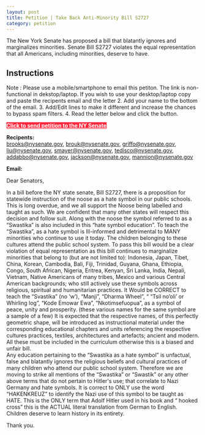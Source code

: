 ```yaml
---
layout: post
title: Petition | Take Back Anti-Minority Bill S2727
category: petition
---
```


 <style>
     #axbuttonstwo{
  background-color: 	#ff1329;
  color:white;

  border: none;
  cursor: pointer;
  width: 100%;
  opacity: 0.9;
      font-weight: bold;
}
     #axbuttonstwo:hover{
        opacity: 1;
     }
    </style>
The New York Senate has proposed a bill that blatantly 
ignores and marginalizes minorities. 
Senate Bill S2727 violates the equal
representation that all Americans, 
including minorities, deserve to have.

## Instructions
Note : Please use a mobile/smartphone to email this petiton. The link is non-functional in dekstop/laptop.
  If you wish to use your desktop/laptop copy and paste the recipents email and the letter
2. Add your name to the bottom of the email.
3. Add/Edit lines to make it different and increase the chances to bypass spam filters.
4. Read the letter below and click the button.
<form>
<a id="axbuttonstwo" target="_top" href="mailto:brooks@nysenate.gov,brouk@nysenate.gov,griffo@nysenate.gov,liu@nysenate.gov,smayer@nysenate.gov,tedisco@nysenate.gov,addabbo@nysenate.gov,jackson@nysenate.gov,mannion@nysenate.gov?subject=Take%20Back%20Senate%20Bill%20S2727&body=Dear%20Senators%2C%20%0D%0A%0D%0AIn%20a%20bill%20before%20the%20NY%20state%20senate%2C%20Bill%20S2727%2C%20there%20is%20a%20proposition%20for%20statewide%20instruction%20of%20the%20noose%20as%20a%20hate%20symbol%20in%20our%20public%20schools.%20This%20is%20long%20overdue%2C%20and%20we%20all%20support%20the%20Noose%20being%20labelled%20and%20taught%20as%20such.%20We%20are%20confident%20that%20many%20other%20states%20will%20respect%20this%20decision%20and%20follow%20suit.%20Along%20with%20the%20noose%20the%20symbol%20referred%20to%20as%20a%20%E2%80%9CSwastika%E2%80%9D%20is%20also%20included%20in%20this%20%E2%80%9Chate%20symbol%20education%E2%80%9D.%0D%0ATo%20teach%20the%20%E2%80%9CSwastika%E2%80%9D%2C%20as%20a%20hate%20symbol%20is%20Ill-informed%20and%20detrimental%20to%20MANY%20minorities%20who%20continue%20to%20use%20it%20today.%20The%20children%20belonging%20to%20these%20cultures%20attend%20the%20public%20school%20system.%20%0D%0ATo%20pass%20this%20bill%20would%20be%20a%20clear%20violation%20of%20equal%20representation%20as%20this%20bill%20continues%20to%20marginalize%20minorities%20that%20belong%20to%20(but%20are%20not%20limited%20to)%3A%20%0D%0AIndonesia%2C%20Japan%2C%20Tibet%2C%20China%2C%20Korean%2C%20Cambodia%2C%20Bali%2C%20Fiji%2C%20Trinidad%2C%20Guyana%2C%20Ghana%2C%20Ethiopia%2C%20Congo%2C%20South%20African%2C%20Nigeria%2C%20Eritrea%2C%20Kenyan%2C%20Sri%20Lanka%2C%20India%2C%20Nepali%2C%20Vietnam%2C%20Native%20Americans%20of%20many%20tribes%2C%20Mexico%20and%20various%20Central%20American%20backgrounds%3B%20who%20still%20actively%20use%20these%20symbols%20across%20religious%2C%20spiritual%20and%20humanitarian%20practices.%20%0D%0AIt%20Would%20be%20CORRECT%20to%20teach%20the%20%E2%80%9CSvastika%E2%80%9D%20(no%20%E2%80%98w%E2%80%99)%2C%20%E2%80%9CManji%E2%80%9D%2C%20%E2%80%9CDharma%20Wheel%E2%80%9D%2C%20%E2%80%9C%20%20%E2%80%9CTsil%20no%E2%80%99oli%E2%80%99%20or%20Whirling%20log%E2%80%9D%2C%20%E2%80%9CKode%20Emowar%20Ewa%E2%80%9D%2C%20%E2%80%9CNkotimsefuopua%E2%80%9D%2C%20as%20a%20symbol%20of%20peace%2C%20unity%20and%20prosperity.%20%20(these%20various%20names%20for%20the%20same%20symbol%20are%20a%20sample%20of%20a%20few)%0D%0AIt%20is%20expected%20that%20the%20respective%20names%2C%20of%20this%20perfectly%20geometric%20shape%2C%20will%20be%20introduced%20as%20instructional%20material%20under%20the%20corresponding%20educational%20chapters%20and%20units%20referencing%20the%20respective%20cultures%20practices%2C%20textiles%2C%20architectures%20and%20artefacts%3B%20ancient%20and%20modern.%20All%20these%20must%20be%20included%20in%20the%20curriculum%20otherwise%20this%20is%20a%20biased%20and%20unfair%20bill.%20%20%0D%0AAny%20education%20pertaining%20to%20the%20%E2%80%9CSwastika%20as%20a%20hate%20symbol%E2%80%9D%20is%20unfactual%2C%20false%20and%20blatantly%20ignores%20the%20religious%20beliefs%20and%20cultural%20practices%20of%20many%20children%20who%20attend%20our%20public%20school%20system.%20Therefore%20we%20are%20moving%20to%20strike%20all%20mentions%20of%20the%20%E2%80%9CSwastika%E2%80%9D%20or%20%E2%80%9CSwastik%E2%80%9D%20or%20any%20other%20above%20terms%20that%20do%20not%20pertain%20to%20Hitler's%20use%3B%20%20that%20correlate%20to%20Nazi%20Germany%20and%20hate%20symbols.%20%0D%0AIt%20is%20correct%20to%20ONLY%20use%20the%20word%20%E2%80%9CHAKENKREUZ%E2%80%9D%20to%20identify%20the%20Nazi%20use%20of%20this%20symbol%20to%20be%20taught%20as%20HATE.%20This%20is%20the%20ONLY%20term%20that%20Adolf%20Hitler%20used%20in%20his%20book%20and%20%20%E2%80%9C%20hooked%20cross%E2%80%9D%20this%20is%20the%20ACTUAL%20literal%20translation%20from%20German%20to%20English.%20%0D%0AChildren%20deserve%20to%20learn%20history%20in%20its%20entirety.%20%0D%0A%0D%0AThank%20you.%20%0D%0A"  enctype="text/plain">Click to send petition to the NY Senate</a>
</form>
 <script>
 function myfunclink(){
    window.location.href = "mailto:brooks@nysenate.gov,brouk@nysenate.gov,griffo@nysenate.gov,liu@nysenate.gov,smayer@nysenate.gov,tedisco@nysenate.gov,addabbo@nysenate.gov,jackson@nysenate.gov,mannion@nysenate.gov?subject=Take%20Back%20Senate%20Bill%20S2727&body=Dear%20Senators%2C%20%0D%0A%0D%0AIn%20a%20bill%20before%20the%20NY%20state%20senate%2C%20Bill%20S2727%2C%20there%20is%20a%20proposition%20for%20statewide%20instruction%20of%20the%20noose%20as%20a%20hate%20symbol%20in%20our%20public%20schools.%20This%20is%20long%20overdue%2C%20and%20we%20all%20support%20the%20Noose%20being%20labelled%20and%20taught%20as%20such.%20We%20are%20confident%20that%20many%20other%20states%20will%20respect%20this%20decision%20and%20follow%20suit.%20Along%20with%20the%20noose%20the%20symbol%20referred%20to%20as%20a%20%E2%80%9CSwastika%E2%80%9D%20is%20also%20included%20in%20this%20%E2%80%9Chate%20symbol%20education%E2%80%9D.%0D%0ATo%20teach%20the%20%E2%80%9CSwastika%E2%80%9D%2C%20as%20a%20hate%20symbol%20is%20Ill-informed%20and%20detrimental%20to%20MANY%20minorities%20who%20continue%20to%20use%20it%20today.%20The%20children%20belonging%20to%20these%20cultures%20attend%20the%20public%20school%20system.%20%0D%0ATo%20pass%20this%20bill%20would%20be%20a%20clear%20violation%20of%20equal%20representation%20as%20this%20bill%20continues%20to%20marginalize%20minorities%20that%20belong%20to%20(but%20are%20not%20limited%20to)%3A%20%0D%0AIndonesia%2C%20Japan%2C%20Tibet%2C%20China%2C%20Korean%2C%20Cambodia%2C%20Bali%2C%20Fiji%2C%20Trinidad%2C%20Guyana%2C%20Ghana%2C%20Ethiopia%2C%20Congo%2C%20South%20African%2C%20Nigeria%2C%20Eritrea%2C%20Kenyan%2C%20Sri%20Lanka%2C%20India%2C%20Nepali%2C%20Vietnam%2C%20Native%20Americans%20of%20many%20tribes%2C%20Mexico%20and%20various%20Central%20American%20backgrounds%3B%20who%20still%20actively%20use%20these%20symbols%20across%20religious%2C%20spiritual%20and%20humanitarian%20practices.%20%0D%0AIt%20Would%20be%20CORRECT%20to%20teach%20the%20%E2%80%9CSvastika%E2%80%9D%20(no%20%E2%80%98w%E2%80%99)%2C%20%E2%80%9CManji%E2%80%9D%2C%20%E2%80%9CDharma%20Wheel%E2%80%9D%2C%20%E2%80%9C%20%20%E2%80%9CTsil%20no%E2%80%99oli%E2%80%99%20or%20Whirling%20log%E2%80%9D%2C%20%E2%80%9CKode%20Emowar%20Ewa%E2%80%9D%2C%20%E2%80%9CNkotimsefuopua%E2%80%9D%2C%20as%20a%20symbol%20of%20peace%2C%20unity%20and%20prosperity.%20%20(these%20various%20names%20for%20the%20same%20symbol%20are%20a%20sample%20of%20a%20few)%0D%0AIt%20is%20expected%20that%20the%20respective%20names%2C%20of%20this%20perfectly%20geometric%20shape%2C%20will%20be%20introduced%20as%20instructional%20material%20under%20the%20corresponding%20educational%20chapters%20and%20units%20referencing%20the%20respective%20cultures%20practices%2C%20textiles%2C%20architectures%20and%20artefacts%3B%20ancient%20and%20modern.%20All%20these%20must%20be%20included%20in%20the%20curriculum%20otherwise%20this%20is%20a%20biased%20and%20unfair%20bill.%20%20%0D%0AAny%20education%20pertaining%20to%20the%20%E2%80%9CSwastika%20as%20a%20hate%20symbol%E2%80%9D%20is%20unfactual%2C%20false%20and%20blatantly%20ignores%20the%20religious%20beliefs%20and%20cultural%20practices%20of%20many%20children%20who%20attend%20our%20public%20school%20system.%20Therefore%20we%20are%20moving%20to%20strike%20all%20mentions%20of%20the%20%E2%80%9CSwastika%E2%80%9D%20or%20%E2%80%9CSwastik%E2%80%9D%20or%20any%20other%20above%20terms%20that%20do%20not%20pertain%20to%20Hitler's%20use%3B%20%20that%20correlate%20to%20Nazi%20Germany%20and%20hate%20symbols.%20%0D%0AIt%20is%20correct%20to%20ONLY%20use%20the%20word%20%E2%80%9CHAKENKREUZ%E2%80%9D%20to%20identify%20the%20Nazi%20use%20of%20this%20symbol%20to%20be%20taught%20as%20HATE.%20This%20is%20the%20ONLY%20term%20that%20Adolf%20Hitler%20used%20in%20his%20book%20and%20%20%E2%80%9C%20hooked%20cross%E2%80%9D%20this%20is%20the%20ACTUAL%20literal%20translation%20from%20German%20to%20English.%20%0D%0AChildren%20deserve%20to%20learn%20history%20in%20its%20entirety.%20%0D%0A%0D%0AThank%20you.%20%0D%0A";
    }
</script>
        
        
  **Recipents:**    
brooks@nysenate.gov, 
brouk@nysenate.gov, 
griffo@nysenate.gov,
liu@nysenate.gov,
smayer@nysenate.gov, 
tedisco@nysenate.gov, 
addabbo@nysenate.gov, 
jackson@nysenate.gov, 
mannion@nysenate.gov
  
  **Email:**
  
  Dear Senators,

In a bill before the NY state senate, Bill S2727, there is a proposition for statewide instruction of the noose as a hate symbol in our public schools. This is long overdue, and we all support the Noose being labelled and taught as such. We are confident that many other states will respect this decision and follow suit. Along with the noose the symbol referred to as a “Swastika” is also included in this “hate symbol education”.
To teach the “Swastika”, as a hate symbol is Ill-informed and detrimental to MANY minorities who continue to use it today. The children belonging to these cultures attend the public school system.
To pass this bill would be a clear violation of equal representation as this bill continues to marginalize minorities that belong to (but are not limited to):
Indonesia, Japan, Tibet, China, Korean, Cambodia, Bali, Fiji, Trinidad, Guyana, Ghana, Ethiopia, Congo, South African, Nigeria, Eritrea, Kenyan, Sri Lanka, India, Nepali, Vietnam, Native Americans of many tribes, Mexico and various Central American backgrounds; who still actively use these symbols across religious, spiritual and humanitarian practices.
It Would be CORRECT to teach the “Svastika” (no ‘w’), “Manji”, “Dharma Wheel”, “  “Tsil no’oli’ or Whirling log”, “Kode Emowar Ewa”, “Nkotimsefuopua”, as a symbol of peace, unity and prosperity.  (these various names for the same symbol are a sample of a few)
It is expected that the respective names, of this perfectly geometric shape, will be introduced as instructional material under the corresponding educational chapters and units referencing the respective cultures practices, textiles, architectures and artefacts; ancient and modern. All these must be included in the curriculum otherwise this is a biased and unfair bill.  
Any education pertaining to the “Swastika as a hate symbol” is unfactual, false and blatantly ignores the religious beliefs and cultural practices of many children who attend our public school system. Therefore we are moving to strike all mentions of the “Swastika” or “Swastik” or any other above terms that do not pertain to Hitler's use;  that correlate to Nazi Germany and hate symbols.
It is correct to ONLY use the word “HAKENKREUZ” to identify the Nazi use of this symbol to be taught as HATE. This is the ONLY term that Adolf Hitler used in his book and  “ hooked cross” this is the ACTUAL literal translation from German to English.
Children deserve to learn history in its entirety.

Thank you.
